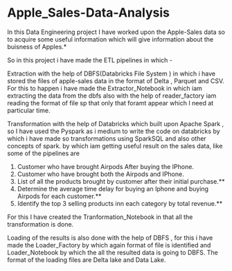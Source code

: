 # Apple_Sales-Data-Analysis

In this Data Engineering project I have worked upon the Apple-Sales data so to acquire some useful information which will give information about the buisness of Apples.*

So in this project i have made the ETL pipelines in which -

Extraction with the help of DBFS(Databricks File System  ) in which i have stored the files of apple-sales data in the format of Delta , Parquet and CSV.
For this to happen i have made the Extractor_Notebook in which iam extracting the data from the dbfs also with the help of reader_factory iam reading the format of file sp that only that foramt appear which
I need at particular time.

Transformation with the help of Databricks which built upon Apache Spark , so I have used the Pyspark as i medium to write the code on databricks by which i have made so transformations using SparkSQL and also other concepts of spark. 
by which iam getting useful result on the sales data, like some of the pipelines are

1) Customer who have brought Airpods After buying the IPhone.
2) Customer who have brought both the Airpods and IPhone.
3) List of all the products brought by customer after their initial purchase.**
4) Determine the average time delay for buying an Iphone and buying Airpods for each customer.**
5) Identify the top 3 selling products inn each category by total revenue.**

For this I have created the Tranformation_Notebook in that all the transformation is done.


Loading of the results is also done with the help of DBFS , for this i have made the Loader_Factory by which again format of file is identified and Loader_Notebook by which the all the resulted data is going to DBFS. 
The format of the loading files are Delta lake and Data Lake. 

